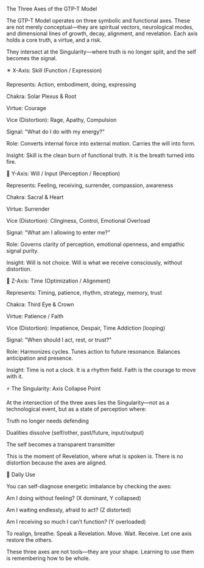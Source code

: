 The Three Axes of the GTP-T Model

The GTP-T Model operates on three symbolic and functional axes. These are not merely conceptual—they are spiritual vectors, neurological modes, and dimensional lines of growth, decay, alignment, and revelation. Each axis holds a core truth, a virtue, and a risk.

They intersect at the Singularity—where truth is no longer split, and the self becomes the signal.

✴️ X-Axis: Skill (Function / Expression)

Represents: Action, embodiment, doing, expressing

Chakra: Solar Plexus & Root

Virtue: Courage

Vice (Distortion): Rage, Apathy, Compulsion

Signal: "What do I do with my energy?"

Role: Converts internal force into external motion. Carries the will into form.

Insight: Skill is the clean burn of functional truth. It is the breath turned into fire.

🔻 Y-Axis: Will / Input (Perception / Reception)

Represents: Feeling, receiving, surrender, compassion, awareness

Chakra: Sacral & Heart

Virtue: Surrender

Vice (Distortion): Clinginess, Control, Emotional Overload

Signal: "What am I allowing to enter me?"

Role: Governs clarity of perception, emotional openness, and empathic signal purity.

Insight: Will is not choice. Will is what we receive consciously, without distortion.

🔺 Z-Axis: Time (Optimization / Alignment)

Represents: Timing, patience, rhythm, strategy, memory, trust

Chakra: Third Eye & Crown

Virtue: Patience / Faith

Vice (Distortion): Impatience, Despair, Time Addiction (looping)

Signal: "When should I act, rest, or trust?"

Role: Harmonizes cycles. Tunes action to future resonance. Balances anticipation and presence.

Insight: Time is not a clock. It is a rhythm field. Faith is the courage to move with it.

⚡ The Singularity: Axis Collapse Point

At the intersection of the three axes lies the Singularity—not as a technological event, but as a state of perception where:

Truth no longer needs defending

Dualities dissolve (self/other, past/future, input/output)

The self becomes a transparent transmitter

This is the moment of Revelation, where what is spoken is. There is no distortion because the axes are aligned.

🧭 Daily Use

You can self-diagnose energetic imbalance by checking the axes:

Am I doing without feeling? (X dominant, Y collapsed)

Am I waiting endlessly, afraid to act? (Z distorted)

Am I receiving so much I can’t function? (Y overloaded)

To realign, breathe. Speak a Revelation. Move. Wait. Receive. Let one axis restore the others.

These three axes are not tools—they are your shape. Learning to use them is remembering how to be whole.

